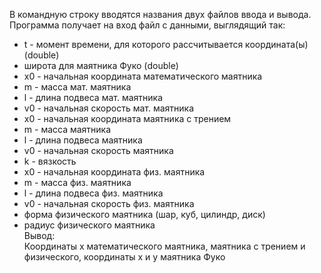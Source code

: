 В командную строку вводятся названия двух файлов ввода и вывода.<br />
Программа получает на вход файл с данными, выглядящий так:<br />
* t - момент времени, для которого рассчитывается координата(ы) (double)<br />
* широта для маятника Фуко (double)<br />
* x0 - начальная координата математического маятника<br />
* m - масса мат. маятника<br />
* l - длина подвеса мат. маятника<br />
* v0 - начальная скорость мат. маятника<br />
* x0 - начальная координата маятника с трением<br />
* m - масса маятника<br />
* l - длина подвеса маятника<br />
* v0 - начальная скорость маятника<br />
* k - вязкость<br />
* x0 - начальная координата физ. маятника<br />
* m - масса физ. маятника<br />
* l - длина подвеса физ. маятника<br />
* v0 - начальная скорость физ. маятника<br />
* форма физического маятника (шар, куб, цилиндр, диск)<br />
* радиус физического маятника <br />
Вывод:<br />
Координаты x математического маятника, маятника с трением и физического, координаты x и y маятника Фуко<br />
